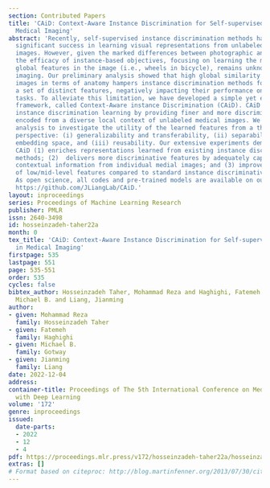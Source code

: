 ```yaml
---
section: Contributed Papers
title: 'CAiD: Context-Aware Instance Discrimination for Self-supervised Learning in
  Medical Imaging'
abstract: 'Recently, self-supervised instance discrimination methods have achieved
  significant success in learning visual representations from unlabeled photographic
  images. However, given the marked differences between photographic and medical images,
  the efficacy of instance-based objectives, focusing on learning the most discriminative
  global features in the image (i.e., wheels in bicycle), remains unknown in medical
  imaging. Our preliminary analysis showed that high global similarity of medical
  images in terms of anatomy hampers instance discrimination methods for capturing
  a set of distinct features, negatively impacting their performance on medical downstream
  tasks. To alleviate this limitation, we have developed a simple yet effective self-supervised
  framework, called Context-Aware instance Discrimination (CAiD). CAiD aims to improve
  instance discrimination learning by providing finer and more discriminative information
  encoded from a diverse local context of unlabeled medical images. We conduct a systematic
  analysis to investigate the utility of the learned features from a three-pronged
  perspective: (i) generalizability and transferability, (ii) separability in the
  embedding space, and (iii) reusability. Our extensive experiments demonstrate that
  CAiD (1) enriches representations learned from existing instance discrimination
  methods; (2)  delivers more discriminative features by adequately capturing finer
  contextual information from individual medial images; and (3) improves reusability
  of low/mid-level features compared to standard instance discriminative methods.
  As open science, all codes and pre-trained models are available on our GitHub page:
  https://github.com/JLiangLab/CAiD.'
layout: inproceedings
series: Proceedings of Machine Learning Research
publisher: PMLR
issn: 2640-3498
id: hosseinzadeh-taher22a
month: 0
tex_title: 'CAiD: Context-Aware Instance Discrimination for Self-supervised Learning
  in Medical Imaging'
firstpage: 535
lastpage: 551
page: 535-551
order: 535
cycles: false
bibtex_author: Hosseinzadeh Taher, Mohammad Reza and Haghighi, Fatemeh and Gotway,
  Michael B. and Liang, Jianming
author:
- given: Mohammad Reza
  family: Hosseinzadeh Taher
- given: Fatemeh
  family: Haghighi
- given: Michael B.
  family: Gotway
- given: Jianming
  family: Liang
date: 2022-12-04
address:
container-title: Proceedings of The 5th International Conference on Medical Imaging
  with Deep Learning
volume: '172'
genre: inproceedings
issued:
  date-parts:
  - 2022
  - 12
  - 4
pdf: https://proceedings.mlr.press/v172/hosseinzadeh-taher22a/hosseinzadeh-taher22a.pdf
extras: []
# Format based on citeproc: http://blog.martinfenner.org/2013/07/30/citeproc-yaml-for-bibliographies/
---
```

